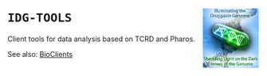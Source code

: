 # `IDG-TOOLS` <img align="right" src="/doc/images/idg_logo.jpg" height="120" >

Client tools for data analysis based on TCRD and Pharos.

See also: [BioClients](https://github.com/jeremyjyang/BioClients)
